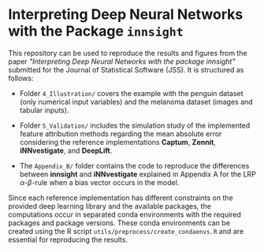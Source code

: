 
# Interpreting Deep Neural Networks with the Package `innsight`

This repository can be used to reproduce the results and figures from the 
paper *"Interpreting Deep Neural Networks with the package innsight"* submitted 
for the Journal of Statistical Software (JSS). It is structured as follows:

* Folder `4_Illustration/` covers the example with the penguin dataset 
(only numerical input variables) and  the melanoma dataset (images and tabular 
inputs).

* Folder `5_Validation/` includes the simulation study of the implemented 
feature attribution methods regarding the mean absolute error considering the 
reference implementations **Captum**, **Zennit**, **iNNvestigate**, and 
**DeepLift**.

* The `Appendix_B/` folder contains the code to reproduce the differences 
between **innsight** and **iNNvestigate** explained in Appendix A for the 
LRP $\alpha$-$\beta$-rule when a bias vector occurs in the model.

Since each reference implementation has different constraints on the 
provided deep learning library and the available packages, the computations 
occur in separated conda environments with the required packages and package 
versions. These conda environments can be created using the R script
`utils/preprocess/create_condaenvs.R` and are essential for reproducing the 
results.


